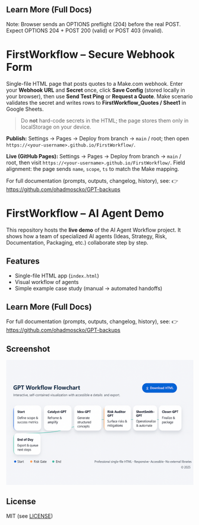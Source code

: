 ## Learn More (Full Docs)
Note: Browser sends an OPTIONS preflight (204) before the real POST. Expect OPTIONS 204 + POST 200 (valid) or POST 403 (invalid).
# FirstWorkflow – Secure Webhook Form
Single-file HTML page that posts quotes to a Make.com webhook. Enter your **Webhook URL** and **Secret** once, click **Save Config** (stored locally in your browser), then use **Send Test Ping** or **Request a Quote**.
Make scenario validates the secret and writes rows to **FirstWorkflow_Quotes / Sheet1** in Google Sheets.
> Do **not** hard-code secrets in the HTML; the page stores them only in localStorage on your device.

**Publish:** Settings → Pages → Deploy from branch → `main` / root; then open `https://<your-username>.github.io/FirstWorkflow/`.


**Live (GitHub Pages):** Settings → Pages → Deploy from branch → `main` / root, then visit `https://<your-username>.github.io/FirstWorkflow/`.
Field alignment: the page sends `name`, `scope`, `ts` to match the Make mapping.


For full documentation (prompts, outputs, changelog, history), see:
👉 https://github.com/ohadmoscko/GPT-backups


# FirstWorkflow – AI Agent Demo

This repository hosts the **live demo** of the AI Agent Workflow project.
It shows how a team of specialized AI agents (Ideas, Strategy, Risk, Documentation, Packaging, etc.) collaborate step by step.

## Features
- Single-file HTML app (`index.html`)
- Visual workflow of agents
- Simple example case study (manual → automated handoffs)

## Learn More (Full Docs)
For full documentation (prompts, outputs, changelog, history), see:
👉 https://github.com/ohadmoscko/GPT-backups

## Screenshot
![Workflow](assets/screenshots/workflow.png)

## License
MIT (see [LICENSE](./LICENSE))

